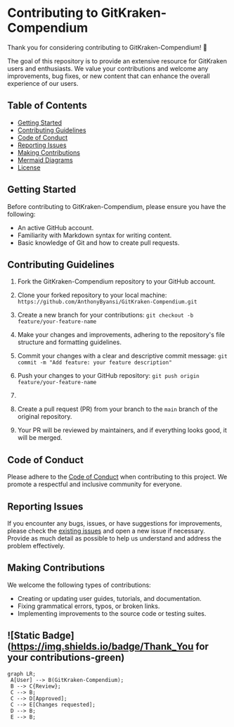 # Contributing to GitKraken-Compendium

Thank you for considering contributing to GitKraken-Compendium! 🎉

The goal of this repository is to provide an extensive resource for GitKraken users and enthusiasts. We value your contributions and welcome any improvements, bug fixes, or new content that can enhance the overall experience of our users.

## Table of Contents

- [Getting Started](#getting-started)
- [Contributing Guidelines](#contributing-guidelines)
- [Code of Conduct](#code-of-conduct)
- [Reporting Issues](#reporting-issues)
- [Making Contributions](#making-contributions)
- [Mermaid Diagrams](#mermaid-diagrams)
- [License](#license)

## Getting Started

Before contributing to GitKraken-Compendium, please ensure you have the following:

- An active GitHub account.
- Familiarity with Markdown syntax for writing content.
- Basic knowledge of Git and how to create pull requests.

## Contributing Guidelines

1. Fork the GitKraken-Compendium repository to your GitHub account.

2. Clone your forked repository to your local machine: `https://github.com/AnthonyByansi/GitKraken-Compendium.git`

3. Create a new branch for your contributions: `git checkout -b feature/your-feature-name`
  
4. Make your changes and improvements, adhering to the repository's file structure and formatting guidelines.

5. Commit your changes with a clear and descriptive commit message: `git commit -m "Add feature: your feature description"`

6. Push your changes to your GitHub repository: `git push origin feature/your-feature-name`
7. 
7. Create a pull request (PR) from your branch to the `main` branch of the original repository.

8. Your PR will be reviewed by maintainers, and if everything looks good, it will be merged.

## Code of Conduct

Please adhere to the [Code of Conduct](CODE_OF_CONDUCT.md) when contributing to this project. We promote a respectful and inclusive community for everyone.

## Reporting Issues

If you encounter any bugs, issues, or have suggestions for improvements, please check the [existing issues]() and open a new issue if necessary. Provide as much detail as possible to help us understand and address the problem effectively.

## Making Contributions

We welcome the following types of contributions:

- Creating or updating user guides, tutorials, and documentation.
- Fixing grammatical errors, typos, or broken links.
- Implementing improvements to the source code or testing suites.

## ![Static Badge](https://img.shields.io/badge/Thank_You for your contributions-green)

```mermaid
graph LR;
 A[User] --> B(GitKraken-Compendium);
 B --> C{Review};
 C --> B;
 C --> D[Approved];
 C --> E[Changes requested];
 D --> B;
 E --> B;


